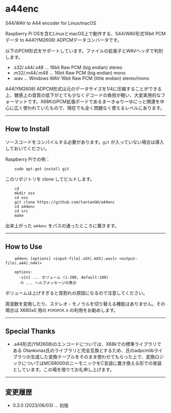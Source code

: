 # a44enc

S44/WAV to A44 encoder for Linux/macOS

Raspberry Pi OSを含むLinuxとmacOS上で動作する、S44/WAV形式16bit PCMデータ to A44(YM2608) ADPCMデータコンバータです。

以下のPCM形式をサポートしています。ファイルの拡張子とWAVヘッダで判別します。

- .s32/.s44/.s48 ... 16bit Raw PCM (big endian) stereo
- .m32/.m44/.m48 ... 16bit Raw PCM (big endian) mono
- .wav ... Windows WAV 16bit Raw PCM (little endian) stereo/mono

A44(YM2608) ADPCM形式は元のデータサイズを1/4に圧縮することができる上、聴感上の音質の低下がとても少なくデコードの負担が軽い、大変実用的なフォーマットです。X68KのPCM拡張ボードであるまーきゅりーゆにっと関連を中心に広く使われていたもので、現在でも全く問題なく使えるレベルにあります。

---

## How to Install

ソースコードをコンパイルする必要があります。`git` が入っていない場合は導入しておいてください。

Raspberry Piでの例：

        sudo apt-get install git

このリポジトリを clone してビルドします。

        cd
        mkdir oss
        cd oss
        git clone https://github.com/tantanGH/a44enc
        cd a44enc
        cd src
        make

出来上がった `a44enc` をパスの通ったところに置きます。

---

## How to Use

        a44enc [options] <input-file[.sXX|.mXX|.wav]> <output-file(.a44|.n44)>

        options:
          -v[n] ... ボリューム (1-200, default:100)
          -h ... ヘルプメッセージの表示

ボリュームは上げすぎると音割れの原因になるので注意してください。

周波数を変換したり、ステレオ・モノラルを切り替える機能はありません。その場合は X680x0 用の `PCM3PCM.X` の利用をお勧めします。

---

## Special Thanks

- .a44形式(YM2608)のエンコードについては、X68kでの標準ライブラリである Otankonas氏のライブラリと完全互換とするため、氏のadpcmlibライブラリの生成した変換テーブルをそのまま使わせてもらった上で、変換ロジックについてはMC68000のニーモニックをC言語に置き換える形での実装としています。この場を借りてお礼申し上げます。

---

## 変更履歴

- 0.3.0 (2023/06/03) ... 初版
